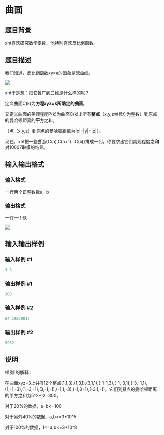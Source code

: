 # 曲面

## 题目背景

xht喜欢研究数学函数，他特别喜欢反比例函数。

## 题目描述

我们知道，反比例函数xy=a的图象是双曲线。

![](https://cdn.luogu.com.cn/upload/pic/4375.png)

xht于是想：把它推广到三维是什么样的呢？

定义曲面C(k)为**方程xyz=k所确定的曲面**。

又定义曲面的美观程度P(k)为曲面C(k)上所有**整点**（x,y,z坐标均为整数）到原点的曼哈顿距离的**平方**之和。

（点（x,y,z）到原点的曼哈顿距离为|x|+|y|+|z|）。

现在，xht把一些曲面{C(a),C(a+1)...C(b)}排成一列，你要求出它们美观程度之**和**对10007取模的结果。

## 输入输出格式

### 输入格式

一行两个正整数数a，b

### 输出格式

一行一个数

![](https://cdn.luogu.com.cn/upload/pic/4376.png)

## 输入输出样例

### 输入样例 #1

```cpp
3 3
```


### 输出样例 #1

```cpp
300
```


### 输入样例 #2

```cpp
64 19260817
```


### 输出样例 #2

```cpp
9932
```


## 说明

样例1的解释：

在曲面xyz=3上共有12个整点(1,1,3),(1,3,1),(3,1,1),(-1-1,3),(-1,-3,1),(-3,-1,1),(1,-1,-3),(1,-3,-1),(3,-1,-1),(-1,1,-3),(-1,3,-1),(-3,1,-1)。它们到原点的曼哈顿距离的平方之和为5^2\*12=300。

对于20%的数据，a=b<=100

对于另外40%的数据，a,b<=3\*10^5

对于100%的数据，1<=a,b<=3\*10^8

